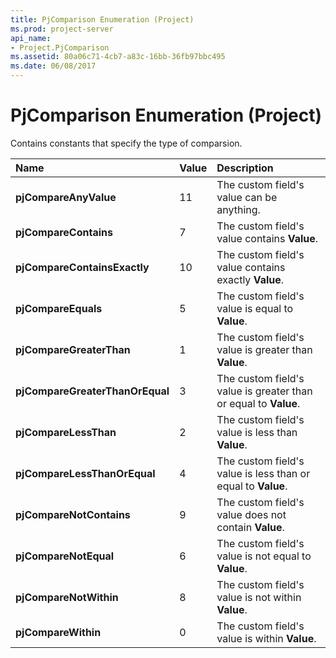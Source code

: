 ```yaml
---
title: PjComparison Enumeration (Project)
ms.prod: project-server
api_name:
- Project.PjComparison
ms.assetid: 80a06c71-4cb7-a83c-16bb-36fb97bbc495
ms.date: 06/08/2017
---
```



# PjComparison Enumeration (Project)

Contains constants that specify the type of comparsion.



|**Name**|**Value**|**Description**|
|:-----|:-----|:-----|
|**pjCompareAnyValue**|11|The custom field's value can be anything.|
|**pjCompareContains**|7|The custom field's value contains **Value**.|
|**pjCompareContainsExactly**|10|The custom field's value contains exactly **Value**.|
|**pjCompareEquals**|5|The custom field's value is equal to **Value**.|
|**pjCompareGreaterThan**|1|The custom field's value is greater than **Value**.|
|**pjCompareGreaterThanOrEqual**|3|The custom field's value is greater than or equal to **Value**.|
|**pjCompareLessThan**|2|The custom field's value is less than **Value**.|
|**pjCompareLessThanOrEqual**|4|The custom field's value is less than or equal to **Value**.|
|**pjCompareNotContains**|9|The custom field's value does not contain **Value**.|
|**pjCompareNotEqual**|6|The custom field's value is not equal to **Value**.|
|**pjCompareNotWithin**|8|The custom field's value is not within **Value**.|
|**pjCompareWithin**|0|The custom field's value is within **Value**.|

